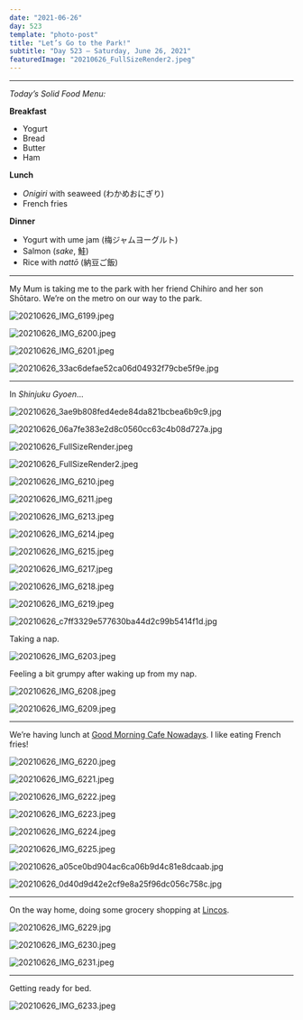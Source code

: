 ```yaml
---
date: "2021-06-26"
day: 523
template: "photo-post"
title: "Let’s Go to the Park!"
subtitle: "Day 523 – Saturday, June 26, 2021"
featuredImage: "20210626_FullSizeRender2.jpeg"
---
```


<hr />

_Today’s Solid Food Menu:_

**Breakfast**

- Yogurt
- Bread
- Butter
- Ham

**Lunch**

- *Onigiri* with seaweed (わかめおにぎり)
- French fries

**Dinner**

- Yogurt with ume jam (梅ジャムヨーグルト)
- Salmon (*sake*, 鮭)
- Rice with *nattō* (納豆ご飯)

<hr />

My Mum is taking me to the park with her friend Chihiro and her son Shōtaro. We’re on the metro on our way to the park.

![20210626_IMG_6199.jpeg](20210626_IMG_6199.jpeg)

![20210626_IMG_6200.jpeg](20210626_IMG_6200.jpeg)

![20210626_IMG_6201.jpeg](20210626_IMG_6201.jpeg)

![20210626_33ac6defae52ca06d04932f79cbe5f9e.jpg](20210626_33ac6defae52ca06d04932f79cbe5f9e.jpg)

<hr />

In *Shinjuku Gyoen*…

![20210626_3ae9b808fed4ede84da821bcbea6b9c9.jpg](20210626_3ae9b808fed4ede84da821bcbea6b9c9.jpg)

![20210626_06a7fe383e2d8c0560cc63c4b08d727a.jpg](20210626_06a7fe383e2d8c0560cc63c4b08d727a.jpg)

![20210626_FullSizeRender.jpeg](20210626_FullSizeRender.jpeg)

![20210626_FullSizeRender2.jpeg](20210626_FullSizeRender2.jpeg)

![20210626_IMG_6210.jpeg](20210626_IMG_6210.jpeg)

![20210626_IMG_6211.jpeg](20210626_IMG_6211.jpeg)

![20210626_IMG_6213.jpeg](20210626_IMG_6213.jpeg)

![20210626_IMG_6214.jpeg](20210626_IMG_6214.jpeg)

![20210626_IMG_6215.jpeg](20210626_IMG_6215.jpeg)

![20210626_IMG_6217.jpeg](20210626_IMG_6217.jpeg)

![20210626_IMG_6218.jpeg](20210626_IMG_6218.jpeg)

![20210626_IMG_6219.jpeg](20210626_IMG_6219.jpeg)

![20210626_c7ff3329e577630ba44d2c99b5414f1d.jpg](20210626_c7ff3329e577630ba44d2c99b5414f1d.jpg)

Taking a nap.

![20210626_IMG_6203.jpeg](20210626_IMG_6203.jpeg)

Feeling a bit grumpy after waking up from my nap.

![20210626_IMG_6208.jpeg](20210626_IMG_6208.jpeg)

![20210626_IMG_6209.jpeg](20210626_IMG_6209.jpeg)

<hr />

We’re having lunch at <a href="https://g.page/gmcnowadays?share">Good Morning Cafe Nowadays</a>. I like eating French fries!

![20210626_IMG_6220.jpeg](20210626_IMG_6220.jpeg)

![20210626_IMG_6221.jpeg](20210626_IMG_6221.jpeg)

![20210626_IMG_6222.jpeg](20210626_IMG_6222.jpeg)

![20210626_IMG_6223.jpeg](20210626_IMG_6223.jpeg)

![20210626_IMG_6224.jpeg](20210626_IMG_6224.jpeg)

![20210626_IMG_6225.jpeg](20210626_IMG_6225.jpeg)

![20210626_a05ce0bd904ac6ca06b9d4c81e8dcaab.jpg](20210626_a05ce0bd904ac6ca06b9d4c81e8dcaab.jpg)

![20210626_0d40d9d42e2cf9e8a25f96dc056c758c.jpg](20210626_0d40d9d42e2cf9e8a25f96dc056c758c.jpg)

<hr />

On the way home, doing some grocery shopping at <a href="https://goo.gl/maps/i7aqsJAK2qxf8cca9">Lincos</a>.

![20210626_IMG_6229.jpg](20210626_IMG_6229.jpg)

![20210626_IMG_6230.jpeg](20210626_IMG_6230.jpeg)

![20210626_IMG_6231.jpeg](20210626_IMG_6231.jpeg)

<hr />

Getting ready for bed.

![20210626_IMG_6233.jpeg](20210626_IMG_6233.jpeg)
